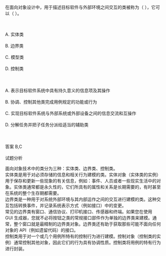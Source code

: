 <div class="detail lh2"><p>
在面向对象设计中，用于描述目标软件与外部环境之间交互的类被称为（  ），它可以（  ）。</p><br/><br/>A. 实体类<br/><br/>B. 边界类<br/><br/>C. 模型类<br/><br/>D. 控制类<br/><br/><br/><br/>A. 表示目标软件系统中具有持久意义的信息项及其操作<br/><br/>B. 协调、控制其他类完成用例规定的功能或行为<br/><br/>C. 实现目标软件系统与外部系统或外部设备之间的信息交流和互操作<br/><br/>D. 分解任务并把子任务分派给适当的辅助类<br/><br/><br/><br/>答案 B,C<br/><br/>试题分析<br/><p>面向对象技术中的类分为三种：实体类、边界类、控制类。<br/>
实体类是用于对必须存储的信息和相关行为建模的类。实体对象（实体类的实例）用于保存和更新一些现象的有关信息，例如：事件、人员或者一些现实生活中的对象。实体类通常都是永久性的，它们所具有的属性和关系是长期需要的，有时甚至在系统的整个生存期都需要。<br/>
边界类是一种用于对系统外部环境与其内部运作之间的交互进行建模的类。这种交互包括转换事件，并记录系统表示方式（例如接口）中的变更。<br/>
常见的边界类有窗口、通信协议、打印机接口、传感器和终端。如果您在使用 GUI 生成器，您就不必将按钮之类的常规接口部件作为单独的边界类来建模。通常，整个窗口就是最精制的边界类对象。边界类还有助于获取那些可能不面向任何对象的 API（例如遗留代码）的接口。<br/>
控制类用于对一个或几个用例所特有的控制行为进行建模。控制对象（控制类的实例）通常控制其他对象，因此它们的行为具有协调性质。控制类将用例的特有行为进行封装。</p></div>